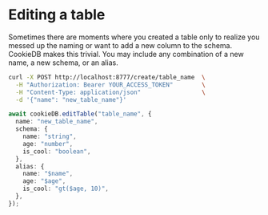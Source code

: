 # Editing a table

Sometimes there are moments where you created a table only to realize you messed
up the naming or want to add a new column to the schema. CookieDB makes this
trivial. You may include any combination of a new name, a new schema, or an
alias.

```bash
curl -X POST http://localhost:8777/create/table_name  \
  -H "Authorization: Bearer YOUR_ACCESS_TOKEN"        \
  -H "Content-Type: application/json"                 \
  -d '{"name": "new_table_name"}'
```

```typescript
await cookieDB.editTable("table_name", {
  name: "new_table_name",
  schema: {
    name: "string",
    age: "number",
    is_cool: "boolean",
  },
  alias: {
    name: "$name",
    age: "$age",
    is_cool: "gt($age, 10)",
  },
});
```
